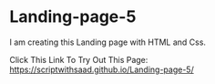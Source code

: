 # Landing-page-5
I am creating this Landing page with HTML and Css.

Click This Link To Try Out This Page:
https://scriptwithsaad.github.io/Landing-page-5/
